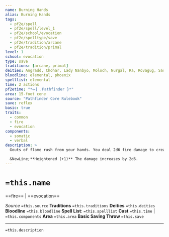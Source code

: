```yaml
---
name: Burning Hands
alias: Burning Hands
tags:
  - pf2e/spell
  - pf2e/spell/level_1
  - pf2e/school/evocation
  - pf2e/spelltype/save
  - pf2e/tradition/arcane
  - pf2e/tradition/primal
level: 1
school: evocation
type: save
traditions: [arcane, primal]
deities: Angradd, Chohar, Lady Nanbyo, Moloch, Nurgal, Ra, Rovagug, Sarenrae, Szuriel, Walkena, Ymeri
bloodline: elemental, phoenix
spelllist: elemental
time: 2 actions
pf2etime: "*⬺{ .Pathfinder }*"
area: 15-foot cone
source: "Pathfinder Core Rulebook"
save: reflex
basic: true
traits:
  - common
  - fire
  - evocation
components:
  - somatic
  - verbal
description: >
  Gouts of flame rush from your hands. You deal 2d6 fire damage to creatures in the area.

  &NewLine;**Heightened (+1)** The damage increases by 2d6.
---
```

# `=this.name`
==fire== | ==evocation==

*Source* `=this.source`
**Traditions** `=this.traditions`
**Deities** `=this.deities`
**Bloodline** `=this.bloodline`
**Spell List**: `=this.spelllist`
**Cast** `=this.time` | `=this.components`
**Area** `=this.area`
**Basic Saving Throw** `=this.save`

***
`=this.description`